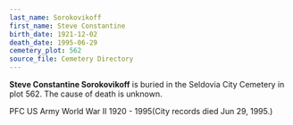 ```yaml
---
last_name: Sorokovikoff
first_name: Steve Constantine
birth_date: 1921-12-02
death_date: 1995-06-29
cemetery_plot: 562
source_file: Cemetery Directory
---
```

**Steve Constantine   Sorokovikoff** is buried in the Seldovia City Cemetery in plot 562.  The cause of death is unknown.

PFC US Army World War II 1920 - 1995(City records died Jun 29, 1995.)


